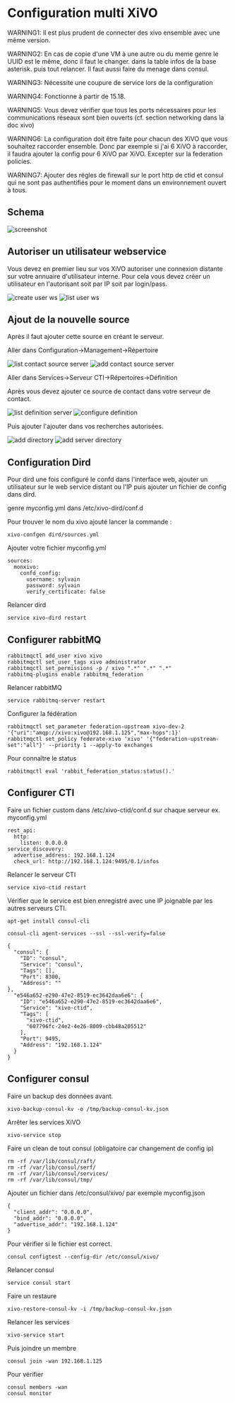 Configuration multi XiVO
========================

WARNING1: Il est plus prudent de connecter des xivo ensemble avec une même version.

WARNING2: En cas de copie d'une VM à une autre ou du meme genre le UUID est le même, donc il faut le changer. dans la table infos de la base asterisk. puis tout relancer. Il faut aussi faire du menage dans consul.

WARNING3: Nécessite une coupure de service lors de la configuration

WARNING4: Fonctionne à partir de 15.18.

WARNING5: Vous devez vérifier que tous les ports nécessaires pour les communications réseaux sont bien ouverts (cf. section networking dans la doc xivo)

WARNING6: La configuration doit être faite pour chacun des XiVO que vous souhaitez raccorder ensemble. Donc par exemple si j'ai 6 XiVO à raccorder, il faudra ajouter la config pour 6 XiVO par XiVO. Excepter sur la federation policies.

WARNING7: Ajouter des régles de firewall sur le port http de ctid et consul qui ne sont pas authentifiés pour le moment dans un environnement ouvert à tous.

Schema
------

![screenshot](/schemas/xivo_n2.png?raw=true "schema")

Autoriser un utilisateur webservice
------------------------------------

Vous devez en premier lieu sur vos XiVO autoriser une connexion distante sur votre annuaire d'utilisateur interne. Pour cela vous devez créer un utilisateur en l'autorisant soit par IP soit par login/pass.

![create user ws](/screenshots/create_user_ws.png?raw=true "create user ws")
![list user ws](/screenshots/user_ws.png?raw=true "list user ws")

Ajout de la nouvelle source
---------------------------

Après il faut ajouter cette source en créant le serveur.

Aller dans Configuration->Management->Répertoire

![list contact source server](/screenshots/list_contact_source_server.png?raw=true "list contact source server")
![add contact source server](/screenshots/add_contact_source_server.png?raw=true "add contact source server")

Aller dans Services->Serveur CTI->Répertoires->Définition

Après vous devez ajouter ce source de contact dans votre serveur de contact.

![list definition server](/screenshots/definition_server.png?raw=true "list definition server")
![configure definition](/screenshots/configure_definition.png?raw=true "configure definition")

Puis ajouter l'ajouter dans vos recherches autorisées.

![add directory](/screenshots/add_directory.png?raw=true "add directory")
![add server directory](/screenshots/add_server_directory.png?raw=true "add server directory")


Configuration Dird
------------------

Pour dird une fois configuré le confd dans l'interface web, ajouter un utilisateur sur le web service distant ou l'IP puis ajouter un fichier de config dans dird.

genre myconfig.yml dans /etc/xivo-dird/conf.d

Pour trouver le nom du xivo ajouté lancer la commande :

    xivo-confgen dird/sources.yml
    
Ajouter votre fichier myconfig.yml

    sources:
      monxivo:
        confd_config:
          username: sylvain
          password: sylvain
          verify_certificate: false

Relancer dird

    service xivo-dird restart

Configurer rabbitMQ
-------------------

    rabbitmqctl add_user xivo xivo
    rabbitmqctl set_user_tags xivo administrator
    rabbitmqctl set_permissions -p / xivo ".*" ".*" ".*"
    rabbitmq-plugins enable rabbitmq_federation

Relancer rabbitMQ

    service rabbitmq-server restart

Configurer la fédération

    rabbitmqctl set_parameter federation-upstream xivo-dev-2 '{"uri":"amqp://xivo:xivo@192.168.1.125","max-hops":1}'
    rabbitmqctl set_policy federate-xivo 'xivo' '{"federation-upstream-set":"all"}' --priority 1 --apply-to exchanges

Pour connaître le status

    rabbitmqctl eval 'rabbit_federation_status:status().'


Configurer CTI
---------------

Faire un fichier custom dans /etc/xivo-ctid/conf.d sur chaque serveur ex. myconfig.yml

    rest_api:
      http:
        listen: 0.0.0.0
    service_discovery:
      advertise_address: 192.168.1.124
      check_url: http://192.168.1.124:9495/0.1/infos

Relancer le serveur CTI

    service xivo-ctid restart

Vérifier que le service est bien enregistré avec une IP joignable par les autres serveurs CTI.

    apt-get install consul-cli

    consul-cli agent-services --ssl --ssl-verify=false

    {
      "consul": {
        "ID": "consul",
        "Service": "consul",
        "Tags": [],
        "Port": 8300,
        "Address": ""
    },
      "e546a652-e290-47e2-8519-ec3642daa6e6": {
        "ID": "e546a652-e290-47e2-8519-ec3642daa6e6",
        "Service": "xivo-ctid",
        "Tags": [
          "xivo-ctid",
          "607796fc-24e2-4e26-8009-cbb48a205512"
        ],
        "Port": 9495,
        "Address": "192.168.1.124"
      }
    }


Configurer consul
-----------------


Faire un backup des données avant.

    xivo-backup-consul-kv -o /tmp/backup-consul-kv.json

Arrêter les services XiVO

    xivo-service stop

Faire un clean de tout consul (obligatoire car changement de config ip)

    rm -rf /var/lib/consul/raft/
    rm -rf /var/lib/consul/serf/
    rm -rf /var/lib/consul/services/
    rm -rf /var/lib/consul/tmp/


Ajouter un fichier dans /etc/consul/xivo/ par exemple myconfig.json

    {
      "client_addr": "0.0.0.0",
      "bind_addr": "0.0.0.0",
      "advertise_addr": "192.168.1.124"
    }

Pour vérifier si le fichier est correct.

    consul configtest --config-dir /etc/consul/xivo/

Relancer consul

    service consul start

Faire un restaure

    xivo-restore-consul-kv -i /tmp/backup-consul-kv.json

Relancer les services

    xivo-service start

Puis joindre un membre 

    consul join -wan 192.168.1.125

Pour vérifier

    consul members -wan
    consul monitor
